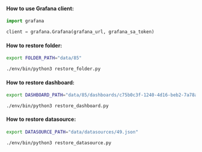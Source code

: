 #### How to use Grafana client:
```python
import grafana

client = grafana.Grafana(grafana_url, grafana_sa_token)
```

#### How to restore folder:
```bash
export FOLDER_PATH="data/85"
```
```bash
./env/bin/python3 restore_folder.py
```

#### How to restore dashboard:
```bash
export DASHBOARD_PATH="data/85/dashboards/c75b0c3f-1240-4d16-beb2-7a78a152269d.json"
```
```bash
./env/bin/python3 restore_dashboard.py
```

#### How to restore datasource:
```bash
export DATASOURCE_PATH="data/datasources/49.json"
```
```bash
./env/bin/python3 restore_datasource.py
```
